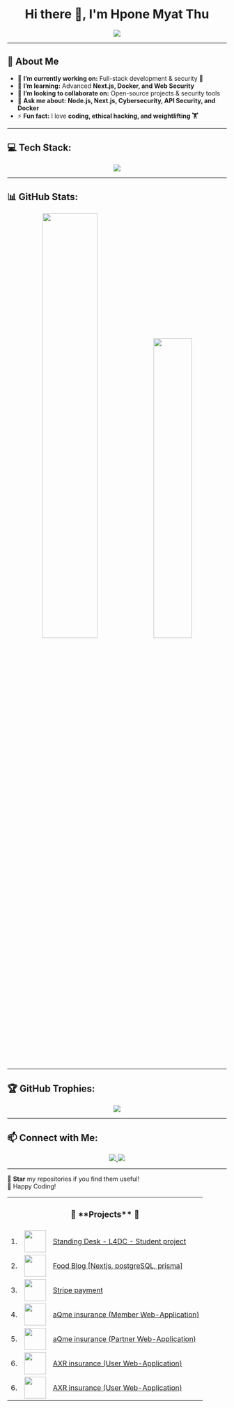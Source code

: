 <h1 align="center">Hi there 👋, I'm Hpone Myat Thu</h1>

<p align="center">
  <a href="https://git.io/typing-svg">
    <img src="https://readme-typing-svg.demolab.com?font=Fira+Code&size=22&pause=1000&color=00C9A7&width=435&lines=Full-Stack+Developer;Security+Enthusiast;Passionate+about+Technology;International+diploma+holder">
  </a>
</p>

---

## 🚀 About Me
- 🔭 **I’m currently working on:** Full-stack development & security 🔐  
- 🌱 **I’m learning:** Advanced **Next.js, Docker, and Web Security**  
- 👯 **I’m looking to collaborate on:** Open-source projects & security tools  
- 💬 **Ask me about:** **Node.js, Next.js, Cybersecurity, API Security, and Docker**  
- ⚡ **Fun fact:** I love **coding, ethical hacking, and weightlifting 🏋️**  

---

## 💻 Tech Stack:
<p align="center">
  <img src="https://skillicons.dev/icons?i=js,ts,nodejs,react,nextjs,docker,postgres,mysql,mongodb,java,cs,linux,git" />
</p>

---

## 📊 GitHub Stats:
<p align="center">
  <img width="50%" src="https://github-readme-stats.vercel.app/api?username=HponeMyatThu&show_icons=true&theme=radical" />
  <img width="42%" src="https://github-readme-streak-stats.herokuapp.com/?user=HponeMyatThu&theme=radical" />
</p>

---

## 🏆 GitHub Trophies:
<p align="center">
  <img src="https://github-profile-trophy.vercel.app/?username=HponeMyatThu&theme=darkhub&no-bg=true&no-frame=true" />
</p>

---

## 📫 Connect with Me:
<p align="center">
  <a href="https://www.linkedin.com/in/your-profile" target="_blank">
    <img src="https://img.shields.io/badge/LinkedIn-0077B5?style=for-the-badge&logo=linkedin&logoColor=white">
  </a>
  <a href="mailto:your-email@gmail.com">
    <img src="https://img.shields.io/badge/Email-D14836?style=for-the-badge&logo=gmail&logoColor=white">
  </a>
</p>

---

🌟 **Star** my repositories if you find them useful!  
🚀 Happy Coding!  


<table align="center">
    <tr>
        <td colspan="3"><h3 align="center">🚀 **Projects** 🚀</h3></td>
    </tr>
    <tr>
        <td>1.</td>
        <td><img src="https://tse4.mm.bing.net/th?id=OIP.0JKKTNguzNFD8chNE4BqAgHaHa&pid=Api&P=0&w=300&h=300" width=50 height=50></td>
        <td><a target="_blank" href="https://fe.dev.axr.d3lab.co/guest/home">Standing Desk - L4DC - Student project</a></td>
    </tr>
    <tr>
       <td>2.</td>
        <td><img src="https://images.squarespace-cdn.com/content/v1/5c797c3b5239581bca07268a/01abef42-4390-4627-810c-1964af252a76/My+project+%282%29.png" width=50 height=50></td>
        <td><a target="_blank" href="https://nextjs-blog-iota-gray-55.vercel.app/">Food Blog [Nextjs, postgreSQL, prisma]</a></td>
    </tr>
    <tr>
       <td>3.</td>
        <td><img src="https://encrypted-tbn0.gstatic.com/images?q=tbn:ANd9GcSUDtT-MID9fNzbw0GYXpfwliT81vfNl3ze0Wj-GRY_PsNbUkYQModqL5nFCWqnHx5ql30&usqp=CAU" width=50 height=50></td>
        <td><a target="_blank" href="https://stripe-75s8.vercel.app/">Stripe payment</a></td>
    </tr>
    <tr>
    <tr>
        <td>4.</td>
        <td><img src="https://tse2.mm.bing.net/th?id=OIP.C8XGDlgeJwTzvHH1mV-q-gHaHa" width=50 height=50></td>
        <td><a target="_blank" href="https://fe.2d.r2cr.member.dev.d3lab.co/">aQme insurance (Member Web-Application)</a></td>
    </tr>
    <tr>
        <td>5.</td>
        <td><img src="https://tse2.mm.bing.net/th?id=OIP.C8XGDlgeJwTzvHH1mV-q-gHaHa" width=50 height=50></td>
        <td><a target="_blank" href="https://fe.2d.r2cr.partner.dev.d3lab.co/login">aQme insurance (Partner Web-Application)</a></td>
    </tr>   
    <tr>
        <td>6.</td>
        <td><img src="https://axr-digital-insurance.s3.ap-southeast-1.amazonaws.com/tza-local-temp/1743486090823_Screenshot%202025-04-01%20121107.png" width=50 height=50></td>
        <td><a target="_blank" href="https://fe.dev.axr.d3lab.co/guest/home">AXR insurance (User Web-Application)</a></td>
    </tr>
    <tr>
        <td>6.</td>
        <td><img src="https://axr-digital-insurance.s3.ap-southeast-1.amazonaws.com/tza-local-temp/1743486090823_Screenshot%202025-04-01%20121107.png" width=50 height=50></td>
        <td><a target="_blank" href="https://fe.axr.admin.dev.d3lab.co/">AXR insurance (User Web-Application)</a></td>
    </tr>
</table>

<!-- Proudly created with GPRM ( https://gprm.itsvg.in ) -->
